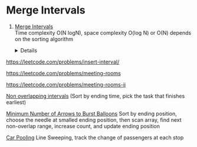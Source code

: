# Merge Intervals

1.  [Merge Intervals](https://leetcode.com/problems/merge-intervals/)  
    Time complexity O(N logN), space complexity O(log N) or O(N) depends on the sorting algorithm
    <details>

      ```python
      def merge(self, intervals: List[List[int]]) -> List[List[int]]:
          intervals.sort()
          merged = []
          for interval in intervals:
              # No overlap
              if not merged or interval[0] > merged[-1][1]:
                  merged.append(interval)
              else:
                  merged[-1][1] = max(merged[-1][1], interval[1])
          
          return merged      
      ```
    </details>

https://leetcode.com/problems/insert-interval/

https://leetcode.com/problems/meeting-rooms

https://leetcode.com/problems/meeting-rooms-ii

[Non overlapping intervals](https://leetcode.com/problems/non-overlapping-intervals) 
(Sort by ending time, pick the task that finishes earliest)

[Minimum Number of Arrows to Burst Balloons](https://leetcode.com/problems/minimum-number-of-arrows-to-burst-balloons) 
Sort by ending position, choose the needle at smalled ending position, then scan array, find next non-overlap range, increase count, and update ending position

[Car Pooling](https://leetcode.com/problems/car-pooling)
Line Sweeping, track the change of passengers at each stop
